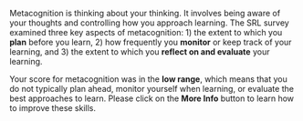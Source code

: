 Metacognition is thinking about your thinking. It involves being aware of your thoughts and controlling how you approach learning. The SRL survey examined three key aspects of metacognition: 1) the extent to which you **plan** before you learn, 2) how frequently you **monitor** or keep track of your learning, and 3) the extent to which you **reflect on and evaluate** your learning. 

Your score for metacognition was in the **low range**, which means that you do not typically plan ahead, monitor yourself when learning, or evaluate the best approaches to learn. Please click on the **More Info** button to learn how to improve these skills.  

